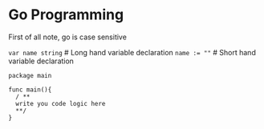 # Go Programming
First of all note, go is case sensitive 

`var name string` # Long hand variable declaration 
`name := ""` # Short hand variable declaration 

```
package main

func main(){
  / **
  write you code logic here
  **/
}
```

